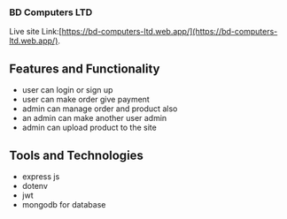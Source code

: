 ### BD Computers LTD

Live site Link:[https://bd-computers-ltd.web.app/](https://bd-computers-ltd.web.app/).

## Features and Functionality

- user can login or sign up
- user can make order give payment
- admin can manage order and product also
- an admin can make another user admin
- admin can upload product to the site

## Tools and Technologies

- express js
- dotenv
- jwt
- mongodb for database
